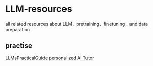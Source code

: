 # LLM-resources
all related resources about LLM，pretraining，finetuning，and data preparation

## practise
[LLMsPracticalGuide](https://github.com/Mooler0410/LLMsPracticalGuide)
[personalized AI Tutor](https://github.com/JushBJJ/Mr.-Ranedeer-AI-Tutor)
